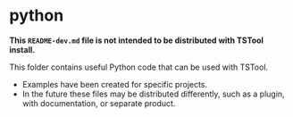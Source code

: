 # python #

**This `README-dev.md` file is not intended to be distributed with TSTool install.**

This folder contains useful Python code that can be used with TSTool.

* Examples have been created for specific projects.
* In the future these files may be distributed differently, such as a plugin,
with documentation, or separate product.

